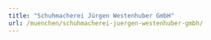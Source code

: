 ```yaml
---
title: "Schuhmacherei Jürgen Westenhuber GmbH"
url: /muenchen/schuhmacherei-juergen-westenhuber-gmbh/
---
```

